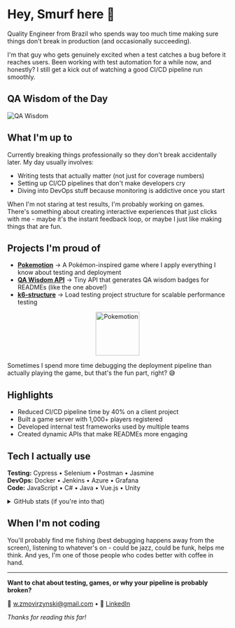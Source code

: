 # Hey, Smurf here 👋

Quality Engineer from Brazil who spends way too much time making sure things don't break in production (and occasionally succeeding).

I'm that guy who gets genuinely excited when a test catches a bug before it reaches users. Been working with test automation for a while now, and honestly? I still get a kick out of watching a good CI/CD pipeline run smoothly.

## QA Wisdom of the Day

![QA Wisdom](https://qa-wisdom-api.vercel.app/badge)

## What I'm up to

Currently breaking things professionally so they don't break accidentally later. My day usually involves:

- Writing tests that actually matter (not just for coverage numbers)
- Setting up CI/CD pipelines that don't make developers cry
- Diving into DevOps stuff because monitoring is addictive once you start

When I'm not staring at test results, I'm probably working on games. There's something about creating interactive experiences that just clicks with me - maybe it's the instant feedback loop, or maybe I just like making things that are fun.

## Projects I'm proud of

- **[Pokemotion](https://pokemotion.online)** → A Pokémon-inspired game where I apply everything I know about testing and deployment
- **[QA Wisdom API](https://github.com/zmovirzynski/qa-wisdom-api)** → Tiny API that generates QA wisdom badges for READMEs (like the one above!)
- **[k6-structure](https://github.com/zmovirzynski/k6-structure)** → Load testing project structure for scalable performance testing

<p align="center">
  <a href="https://pokemotion.online" target="_blank">
    <img 
      src="https://raw.githubusercontent.com/PokeAPI/sprites/master/sprites/pokemon/130.png" 
      alt="Pokemotion"
      width="100"
    />
  </a>
</p>

Sometimes I spend more time debugging the deployment pipeline than actually playing the game, but that's the fun part, right? 😅

## Highlights

- Reduced CI/CD pipeline time by 40% on a client project
- Built a game server with 1,000+ players registered
- Developed internal test frameworks used by multiple teams
- Created dynamic APIs that make READMEs more engaging

## Tech I actually use

**Testing:** Cypress • Selenium • Postman • Jasmine  
**DevOps:** Docker • Jenkins • Azure • Grafana  
**Code:** JavaScript • C# • Java • Vue.js • Unity

<details>
<summary>GitHub stats (if you're into that)</summary>

<p align="center">
  <img 
    src="https://github-readme-stats.vercel.app/api/top-langs?username=zmovirzynski&theme=dark&langs_count=8&hide_border=true&show_icons=true&locale=en&layout=compact&bg_color=0d1117" 
    alt="Languages I've been using" 
  />
</p>

</details>

## When I'm not coding

You'll probably find me fishing (best debugging happens away from the screen), listening to whatever's on - could be jazz, could be funk, helps me think. And yes, I'm one of those people who codes better with coffee in hand.

---

**Want to chat about testing, games, or why your pipeline is probably broken?**

📧 w.zmovirzynski@gmail.com • 💼 [LinkedIn](https://www.linkedin.com/in/wellington-zmovirzynski/)

_Thanks for reading this far!_
